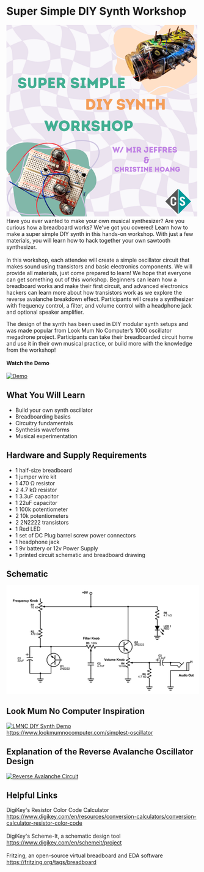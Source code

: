 # Super Simple DIY Synth Workshop
[![Watch the demo](https://github.com/XINEXPORT/Teardown25-DIY-Synth-Workshop/blob/main/DIY-Synth-Flyer.png)](https://youtube.com/shorts/ezmxaq6aThQ?feature=share)</br>
Have you ever wanted to make your own musical synthesizer? Are you curious how a breadboard works? We've got you covered! Learn how to make a super simple DIY synth in this hands-on workshop. With just a few materials, you will learn how to hack together your own sawtooth synthesizer.
</br></br>
In this workshop, each attendee will create a simple oscillator circuit that makes sound using transistors and basic electronics components. We will provide all materials, just come prepared to learn! We hope that everyone can get something out of this workshop. Beginners can learn how a breadboard works and make their first circuit, and advanced electronics hackers can learn more about how transistors work as we explore the reverse avalanche breakdown effect. Participants will create a synthesizer with frequency control, a filter, and volume control with a headphone jack and optional speaker amplifier. 

The design of the synth has been used in DIY modular synth setups and was made popular from Look Mum No Computer’s 1000 oscillator megadrone project. Participants can take their breadboarded circuit home and use it in their own musical practice, or build more with the knowledge from the workshop!
</br>
</br>
**Watch the Demo**
</br>
</br>
[![Demo](https://img.youtube.com/vi/ezmxaq6aThQ/0.jpg)](https://www.youtube.com/shorts/ezmxaq6aThQ)

## What You Will Learn
- Build your own synth oscillator
- Breadboarding basics
- Circuitry fundamentals
- Synthesis waveforms
- Musical experimentation

## Hardware and Supply Requirements
- 1 half-size breadboard
- 1 jumper wire kit
- 1 470 Ω resistor
- 2 4.7 kΩ resistor
- 1 3.3uF capacitor
- 1 22uF capacitor
- 1 100k potentiometer
- 2 10k potentiometers
- 2 2N2222 transistors
- 1 Red LED
- 1 set of DC Plug barrel screw power connectors
- 1 headphone jack
- 1 9v battery or 12v Power Supply
- 1 printed circuit schematic and breadboard drawing

## Schematic
![Schematic](https://github.com/XINEXPORT/Teardown25-DIY-Synth-Workshop/blob/main/schematic.png)

## Look Mum No Computer Inspiration
[![LMNC DIY Synth Demo](https://img.youtube.com/vi/zCTLeNxge54/0.jpg)](https://www.youtube.com/watch?v=zCTLeNxge54)
</br>
https://www.lookmumnocomputer.com/simplest-oscillator

## Explanation of the Reverse Avalanche Oscillator Design
[![Reverse Avalanche Circuit](https://img.youtube.com/vi/wRBB7lsQ7o4/0.jpg)](https://www.youtube.com/watch?v=wRBB7lsQ7o4)

## Helpful Links
DigiKey's Resistor Color Code Calculator</br>
https://www.digikey.com/en/resources/conversion-calculators/conversion-calculator-resistor-color-code
</br>
</br>
DigiKey's Scheme-It, a schematic design tool</br>
https://www.digikey.com/en/schemeit/project
</br>
</br>
Fritzing, an open-source virtual breadboard and EDA software</br>
https://fritzing.org/tags/breadboard
</br>
</br>
  



